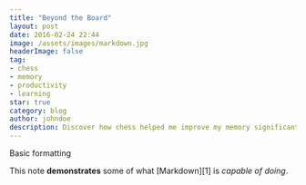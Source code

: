 ```yaml
---
title: "Beyond the Board"
layout: post
date: 2016-02-24 22:44
image: /assets/images/markdown.jpg
headerImage: false
tag:
- chess
- memory
- productivity
- learning
star: true
category: blog
author: johndoe
description: Discover how chess helped me improve my memory significantly after two years of active playing
---
```


Basic formatting

This note **demonstrates** some of what [Markdown][1] is *capable of doing*.

